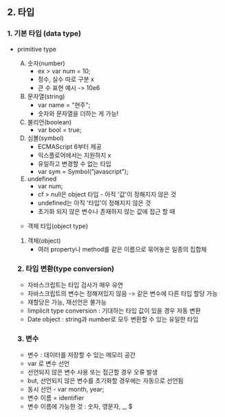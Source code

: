 <h2>2. 타입</h2>
<h3>1. 기본 타입 (data type) </h3>
  <ul>
  	<li>primitive type </li>
    <ol type="A">
        <li>숫자(number) 
          <ul>
            <li> ex > var num = 10; </li>
            <li> 정수, 실수 따로 구분 x </li>
            <li>큰 수 표현 예시 -> 10e6</li>
          </ul>
          </li>
        <li>문자열(string)
          <ul>
            <li> var name = "현주"; </li>
            <li>숫자와 문자열을 더하는 게 가능!</li>
          </ul>
          </li>
        <li>불리언(boolean)
          <ul>
            <li> var bool =  true; </li>
          </ul>
        </li>
        <li>심볼(symbol)
          <ul>
            <li> ECMAScript 6부터 제공 </li>
            <li> 익스플로어에서는 지원하지 x </li>
            <li> 유일하고 변경할 수 없는 타입 </li>
            <li> var sym = Symbol("javascript"); </li>
          </ul>
          </li>
        <li>undefined
          <ul>
            <li> var num; </li>
            <li> cf > null은 object 타입 - 아직 '값'이 정해지지 않은 것</li>
            <li> undefined는 아직 '타입'이 정해지지 않은 것</li>
            <li> 초기화 되지 않은 변수나 존재하지 않는 값에 접근 할 때</li>
          </ul>
          </li>
  	</ol>

<ul>
<li>객체 타입(object type)</li>
</ul>
<ol>
<li>객체(object)
  <ul>
    <li> 여러 property나 method를 같은 이름으로 묶어놓은 일종의 집합체 </li>
  </ul>
 </li>
</ol>



 <h3>2. 타입 변환(type conversion) </h3>
  <ul>
    <li> 자바스크립트는 타입 검사가 매우 유연 </li>
      <li> 자바스크립트의 변수는 정해져있지 않음 -> 같은 변수에 다른 타입 할당 가능</li>
      <li> 재할당은 가능, 재선언은 불가능</li>
      <li>limplicit type conversion : 기대하는 타입 값이 있을 경우 자동 변환</li>
      <li>Date object : string과 number로 모두 변환할 수 있는 유일한 타입 </li>
</ul>



<h3> 3. 변수 </h3>

<ul type=circle>
    <li>변수 : 데이터를 저장할 수 있는 메모리 공간</li>
    <li> var 로 변수 선언 </li>
    <li> 선언되지 않은 변수 사용 또는 접근할 경우 오류 발생</li>
    <li> but, 선언되지 않은 변수를 초기화할 경우에는 자동으로 선언됨</li>
    <li> 동시 선언 - var month, year; </li>
    <li> 변수 이름 = identifier </li>
    <li> 변수 이름에 가능한 것 : 숫자, 영문자, _, $</li>
</ul>


